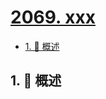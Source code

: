 # [2069. xxx](https://github.com/Tdahuyou/TNotes.leetcode/tree/main/notes/2069.%20xxx)

<!-- region:toc -->

- [1. 📝 概述](#1--概述)

<!-- endregion:toc -->

## 1. 📝 概述
